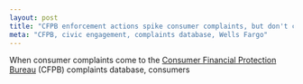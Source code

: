 ```yaml
---
layout: post
title: "CFPB enforcement actions spike consumer complaints, but don't change them"
meta: "CFPB, civic engagement, complaints database, Wells Fargo"
---
```


When consumer complaints come to the [Consumer Financial Protection Bureau](https://www.consumerfinance.gov/) (CFPB) complaints database, consumers 
